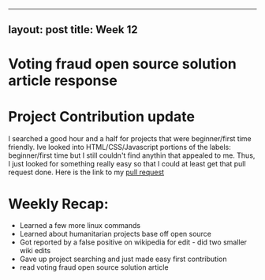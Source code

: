 
---
layout: post
title: Week 12
---

# Voting fraud open source solution article response


# Project Contribution update 
I searched a good hour and a half for projects that were beginner/first time friendly. Ive looked into HTML/CSS/Javascript portions of the labels: beginner/first time but I still couldn't find anythin that appealed to me. Thus, I just looked for something really easy so that I could at least get that pull request done. Here is the link to my [pull request](https://github.com/firstcontributions/first-contributions/pull/23558)

# Weekly Recap:
* Learned a few more linux commands 
* Learned about humanitarian projects base off open source
* Got reported by a false positive on wikipedia for edit - did two smaller wiki edits 
* Gave up project searching and just made easy first contribution
* read voting fraud open source solution article


